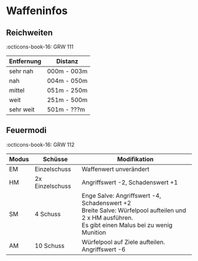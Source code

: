 # Waffeninfos

## Reichweiten

:octicons-book-16: GRW 111

| Entfernung | Distanz     |
| ---------- | ----------- |
| sehr nah   | 000m - 003m |
| nah        | 004m - 050m |
| mittel     | 051m - 250m |
| weit       | 251m - 500m |
| sehr weit  | 501m - ???m |

## Feuermodi

:octicons-book-16: GRW 112

| Modus | Schüsse         | Modifikation                                                                                                                                          |
| ----- | --------------- | ----------------------------------------------------------------------------------------------------------------------------------------------------- |
| EM    | Einzelschuss    | Waffenwert unverändert                                                                                                                                |
| HM    | 2x Einzelschuss | Angriffswert -2, Schadenswert +1                                                                                                                      |
| SM    | 4 Schuss        | Enge Salve: Angriffswert -4, Schadenswert +2<br>Breite Salve: Würfelpool aufteilen und 2 x HM ausführen.<br>Es gibt einen Malus bei zu wenig Munition |
| AM    | 10 Schuss       | Würfelpool auf Ziele aufteilen. Angriffswert -6                                                                                                       |